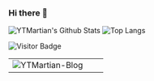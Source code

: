 ### Hi there 👋

<!--
**YTMartian/YTMartian** is a ✨ _special_ ✨ repository because its `README.md` (this file) appears on your GitHub profile.

Here are some ideas to get you started:

- 🔭 I’m currently working on ...
- 🌱 I’m currently learning ...
- 👯 I’m looking to collaborate on ...
- 🤔 I’m looking for help with ...
- 💬 Ask me about ...
- 📫 How to reach me: ...
- 😄 Pronouns: ...
- ⚡ Fun fact: ...
-->

![YTMartian's Github Stats](https://github-readme-stats.vercel.app/api?username=YTMartian&count_private=true&theme=cobalt&show_icons=true&include_all_commits=true)
![Top Langs](https://github-readme-stats.vercel.app/api/top-langs/?username=YTMartian&hide=TeX&layout=compact&theme=cobalt)

![Visitor Badge](https://visitor-badge.laobi.icu/badge?page_id=rusty-sj.rusty-sj)

| | | |
| :--: | :--: | :--: |
|![YTMartian-Blog][YTMartian-Blog] ||  |

[YTMartian-Blog]: https://github-readme-stats.vercel.app/api/pin/?username=YTMartian&repo=YTMartian-Blog&cache_seconds=86400&theme=cobalt
